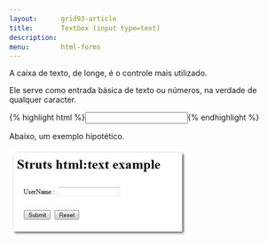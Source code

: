 ```yaml
---
layout:      grid93-article
title:       Textbox (input type=text)
description: 
menu:        html-forms
---
```


A caixa de texto, de longe, é o controle mais utilizado.

Ele serve como entrada básica de texto ou números, na verdade de qualquer caracter.

{% highlight html %}<input type="text" name="user-name"/>{% endhighlight %}

Abaixo, um exemplo hipotético.

![Ilustração de uma textbox](input-text.jpg "Ilustração de uma textbox")